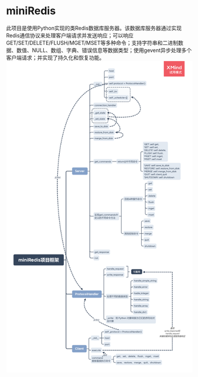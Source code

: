 # miniRedis
此项目是使用Python实现的类Redis数据库服务器。该数据库服务器通过实现Redis通信协议来处理客户端请求并发送响应；可以响应GET/SET/DELETE/FLUSH/MGET/MSET等多种命令；支持字符串和二进制数据、数值、NULL、数组、字典、错误信息等数据类型；使用gevent异步处理多个客户端请求；并实现了持久化和恢复功能。
![pic1](https://github.com/qq793199244/miniRedis/blob/master/miniRedis.png)